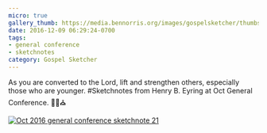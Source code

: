 ```yaml
---
micro: true
gallery_thumb: https://media.bennorris.org/images/gospelsketcher/thumbs/oct-16-3-eyring.jpg
date: 2016-12-09 06:29:24-0700
tags:
- general conference
- sketchnotes
category: Gospel Sketcher
---
```


As you are converted to the Lord, lift and strengthen others, especially those who are younger.
#Sketchnotes from Henry B. Eyring at Oct General Conference. ✍🏼⛪️

[![Oct 2016 general conference sketchnote 21](https://media.bennorris.org/images/gospelsketcher/general-conference/oct-2016/oct-16-3-eyring.jpg)](https://media.bennorris.org/images/gospelsketcher/general-conference/oct-2016/oct-16-3-eyring.jpg)